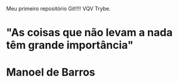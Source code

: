 Meu primeiro repositório Git!!!! VQV Trybe.

# "As coisas que não levam a nada têm grande importância" 
#                                       Manoel de Barros

